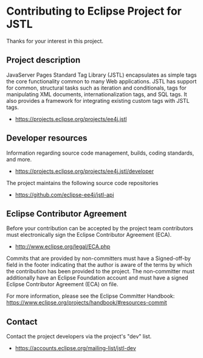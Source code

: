 # Contributing to Eclipse Project for JSTL

Thanks for your interest in this project.

## Project description

JavaServer Pages Standard Tag Library (JSTL) encapsulates as simple tags the
core functionality common to many Web applications. JSTL has support for common,
structural tasks such as iteration and conditionals, tags for manipulating XML
documents, internationalization tags, and SQL tags. It also provides a framework
for integrating existing custom tags with JSTL tags.

* https://projects.eclipse.org/projects/ee4j.jstl

## Developer resources

Information regarding source code management, builds, coding standards, and
more.

* https://projects.eclipse.org/projects/ee4j.jstl/developer

The project maintains the following source code repositories

* https://github.com/eclipse-ee4j/jstl-api

## Eclipse Contributor Agreement

Before your contribution can be accepted by the project team contributors must
electronically sign the Eclipse Contributor Agreement (ECA).

* http://www.eclipse.org/legal/ECA.php

Commits that are provided by non-committers must have a Signed-off-by field in
the footer indicating that the author is aware of the terms by which the
contribution has been provided to the project. The non-committer must
additionally have an Eclipse Foundation account and must have a signed Eclipse
Contributor Agreement (ECA) on file.

For more information, please see the Eclipse Committer Handbook:
https://www.eclipse.org/projects/handbook/#resources-commit

## Contact

Contact the project developers via the project's "dev" list.

* https://accounts.eclipse.org/mailing-list/jstl-dev
